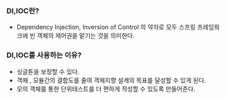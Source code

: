 ### DI,IOC란?
- Dependency Injection, Inversion of Control 의 약자로 모두 스프링 프레임워크에 빈 객체의 제어권을 맡기는 것을 의미한다.

### DI,IOC를 사용하는 이유?
- 싱글톤을 보장할 수 있다.
- 객체 , 모듈간의 결합도를 줄여 객체지향 설계의 목표를 달성할 수 있게 된다.
- 모의 객체를 통한 단위테스트를 더 편하게 작성할 수 있도록 만들어준다.

